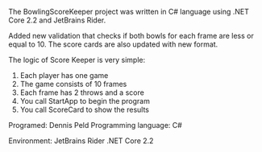 The BowlingScoreKeeper project was written in C# language using .NET Core 2.2 and JetBrains Rider. 

Added new validation that checks if both bowls for each frame are less or equal to 10. The score cards are also updated with new format.

The logic of Score Keeper is very simple:
1. Each player has one game
2. The game consists of 10 frames
3. Each frame has 2 throws and a score
4. You call StartApp to begin the program
5. You call ScoreCard to show the results

Programed: Dennis Peld
Programming language: C#

Environment: JetBrains Rider
.NET Core 2.2